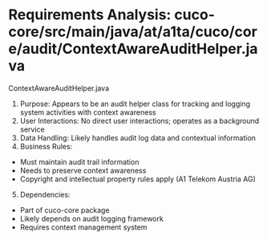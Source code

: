 # Requirements Analysis: cuco-core/src/main/java/at/a1ta/cuco/core/audit/ContextAwareAuditHelper.java

ContextAwareAuditHelper.java
1. Purpose: Appears to be an audit helper class for tracking and logging system activities with context awareness
2. User Interactions: No direct user interactions; operates as a background service
3. Data Handling: Likely handles audit log data and contextual information
4. Business Rules:
- Must maintain audit trail information
- Needs to preserve context awareness
- Copyright and intellectual property rules apply (A1 Telekom Austria AG)
5. Dependencies:
- Part of cuco-core package
- Likely depends on audit logging framework
- Requires context management system